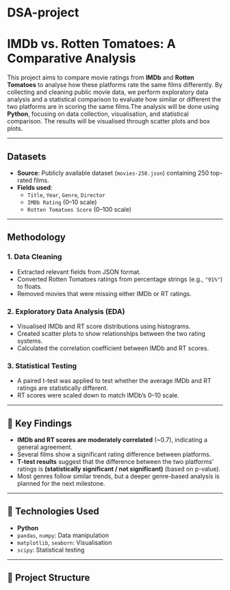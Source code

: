 # DSA-project
# IMDb vs. Rotten Tomatoes: A Comparative Analysis

This project aims to compare movie ratings from **IMDb** and **Rotten Tomatoes** to analyse how these platforms rate the same films differently. By collecting and cleaning public movie data, we perform exploratory data analysis and a statistical comparison to evaluate how similar or different the two platforms are in scoring the same films.The analysis will be done using **Python**, focusing on data collection, visualisation, and statistical comparison. The results will be visualised through scatter plots and box plots.

---

## Datasets

- **Source**: Publicly available dataset (`movies-250.json`) containing 250 top-rated films.
- **Fields used**:
  - `Title`, `Year`, `Genre`, `Director`
  - `IMDb Rating` (0–10 scale)
  - `Rotten Tomatoes Score` (0–100 scale)

---

## Methodology

### 1. **Data Cleaning**
- Extracted relevant fields from JSON format.
- Converted Rotten Tomatoes ratings from percentage strings (e.g., `"91%"`) to floats.
- Removed movies that were missing either IMDb or RT ratings.

### 2. **Exploratory Data Analysis (EDA)**
- Visualised IMDb and RT score distributions using histograms.
- Created scatter plots to show relationships between the two rating systems.
- Calculated the correlation coefficient between IMDb and RT scores.

### 3. **Statistical Testing**
- A paired t-test was applied to test whether the average IMDb and RT ratings are statistically different.
- RT scores were scaled down to match IMDb’s 0–10 scale.

---

## 📌 Key Findings

- **IMDb and RT scores are moderately correlated** (~0.7), indicating a general agreement.
- Several films show a significant rating difference between platforms.
- **T-test results** suggest that the difference between the two platforms' ratings is **(statistically significant / not significant)** (based on p-value).
- Most genres follow similar trends, but a deeper genre-based analysis is planned for the next milestone.

---

## 🧪 Technologies Used

- **Python**
- `pandas`, `numpy`: Data manipulation
- `matplotlib`, `seaborn`: Visualisation
- `scipy`: Statistical testing

---

## 📁 Project Structure


